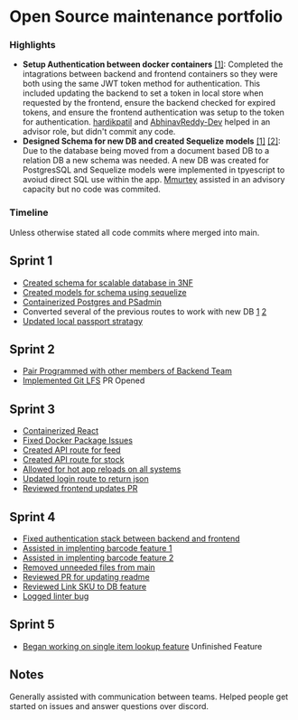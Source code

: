 # Open Source maintenance portfolio

### Highlights

* **Setup Authentication between docker containers** [[1]](https://github.com/ChicoState/PantryNode/pull/180): Completed the intagrations between backend and frontend containers so they were both using the same JWT token method for authentication. This included updating the backend to set a token in local store when requested by the frontend, ensure the backend checked for expired tokens, and ensure the frontend authentication was setup to the token for authentication. [hardikpatil](https://github.com/hardikpatil) and [AbhinavReddy-Dev](https://github.com/AbhinavReddy-Dev) helped in an advisor role, but didn't commit any code.
* **Designed Schema for new DB and created Sequelize models** [[1]](https://github.com/ChicoState/PantryNode/commit/0813c50a91f1f0e921bf322530025e953053d432) [[2]](https://github.com/ChicoState/PantryNode/commit/464b440f6ed984e8f89c26dd15744a176d31b304): Due to the database being moved from a document based DB to a relation DB a new schema was needed. A new DB was created for PostgresSQL and Sequelize models were implemented in tpyescript to avoiud direct SQL use within the app. [Mmurtey](https://github.com/ChicoState/PantryNode/commits?author=MMurtey) assisted in an advisory capacity but no code was commited.

### Timeline

Unless otherwise stated all code commits where merged into main.

## Sprint 1

* [Created schema for scalable database in 3NF](https://github.com/ChicoState/PantryNode/commit/0813c50a91f1f0e921bf322530025e953053d432)
* [Created models for schema using sequelize](https://github.com/ChicoState/PantryNode/commit/464b440f6ed984e8f89c26dd15744a176d31b304)
* [Containerized Postgres and PSadmin](https://github.com/ChicoState/PantryNode/commit/cb5f892bd817c6bd290f497af3ea408396da99e4)
* Converted several of the previous routes to work with new DB [1](https://github.com/ChicoState/PantryNode/commit/250c320d0e1fcb694962957b908e86e36b389ca4)  [2](https://github.com/ChicoState/PantryNode/commits/main?before=1ff8f3f3c31d9a7cf0c4e59b2f937732cd9e5c55+175&branch=main&qualified_name=refs%2Fheads%2Fmain)
* [Updated local passport stratagy](https://github.com/ChicoState/PantryNode/commit/3b97252ac6a4067c295572286816177dbbb05b80) 

## Sprint 2

* [Pair Programmed with other members of Backend Team](https://github.com/ChicoState/PantryNode/commit/2aa5f1b6047c63a33aa167130105abfdaedab395) 
* [Implemented Git LFS](https://github.com/ChicoState/PantryNode/pull/80) PR Opened

## Sprint 3

* [Containerized React](https://github.com/ChicoState/PantryNode/pull/100)
* [Fixed Docker Package Issues](https://github.com/ChicoState/PantryNode/pull/149)
* [Created API route for feed](https://github.com/ChicoState/PantryNode/pull/153)
* [Created API route for stock](https://github.com/ChicoState/PantryNode/pull/154)
* [Allowed for hot app reloads on all systems](https://github.com/ChicoState/PantryNode/pull/158)
* [Updated login route to return json](https://github.com/ChicoState/PantryNode/pull/164)
* [Reviewed frontend updates PR](https://github.com/ChicoState/PantryNode/pull/140)

## Sprint 4
* [Fixed authentication stack between backend and frontend ](https://github.com/ChicoState/PantryNode/pull/180)
* [Assisted in implenting barcode feature 1](https://github.com/ChicoState/PantryNode/commit/d650acf4c6bfbac1f13dcc8b6d3318ca30ac1fdc)
* [Assisted in implenting barcode feature 2](https://github.com/ChicoState/PantryNode/commit/b93d5ff6672ab617c90751da39734c03bd5cc795)
* [Removed unneeded files from main](https://github.com/ChicoState/PantryNode/pull/209)
* [Reviewed PR for updating readme](https://github.com/ChicoState/PantryNode/pull/195)
* [Reviewed Link SKU to DB feature](https://github.com/ChicoState/PantryNode/pull/176)
* [Logged linter bug](https://github.com/ChicoState/PantryNode/issues/181)

## Sprint 5
* [Began working on single item lookup feature](https://github.com/ChicoState/PantryNode/tree/item-lookup) Unfinished Feature

## Notes

Generally assisted with communication between teams. Helped people get started on issues and answer questions over discord. 
